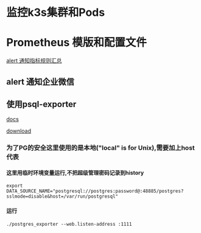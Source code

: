 # 监控k3s集群和Pods

# Prometheus 模版和配置文件

[alert 通知指标规则汇总](https://samber.github.io/awesome-prometheus-alerts/)

## alert 通知企业微信

## 使用psql-exporter

[docs](https://github.com/prometheus-community/postgres_exporter)

[download](https://github.com/prometheus-community/postgres_exporter/releases)

### 为了PG的安全这里使用的是本地("local" is for Unix),需要加上host代表

#### 这里用临时环境变量运行,不把超级管理密码记录到history

```shell
export DATA_SOURCE_NAME="postgresql://postgres:password@:48885/postgres?sslmode=disable&host=/var/run/postgresql"
```

#### 运行

```shell
./postgres_exporter --web.listen-address :1111
```
